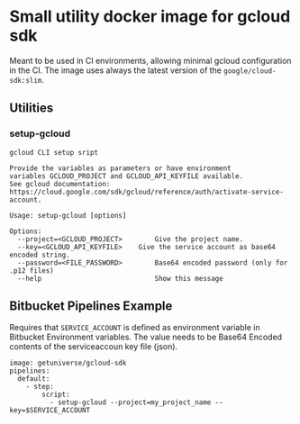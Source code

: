 # Small utility docker image for gcloud sdk

Meant to be used in CI environments, allowing minimal gcloud configuration in the CI. 
The image uses always the latest version of the `google/cloud-sdk:slim`.

## Utilities

### setup-gcloud

    gcloud CLI setup sript

    Provide the variables as parameters or have environment
    variables GCLOUD_PROJECT and GCLOUD_API_KEYFILE available.
    See gcloud documentation: https://cloud.google.com/sdk/gcloud/reference/auth/activate-service-account.

    Usage: setup-gcloud [options]

    Options:
      --project=<GCLOUD_PROJECT>        Give the project name.
      --key=<GCLOUD_API_KEYFILE>    Give the service account as base64 encoded string.
      --password=<FILE_PASSWORD>        Base64 encoded password (only for .p12 files)
      --help                            Show this message

## Bitbucket Pipelines Example

Requires that `SERVICE_ACCOUNT` is defined as environment variable in Bitbucket Environment
variables. The value needs to be Base64 Encoded contents of the serviceaccoun key file (json).

    image: getuniverse/gcloud-sdk
    pipelines:
      default:
        - step:
            script:
              - setup-gcloud --project=my_project_name --key=$SERVICE_ACCOUNT

